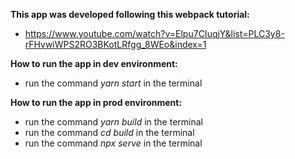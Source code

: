 **This app was developed following this webpack tutorial:**

- https://www.youtube.com/watch?v=Elpu7CIuqjY&list=PLC3y8-rFHvwiWPS2RO3BKotLRfgg_8WEo&index=1

**How to run the app in dev environment:**

- run the command *yarn start* in the terminal

**How to run the app in prod environment:**

- run the command *yarn build* in the terminal
- run the command *cd build* in the terminal
- run the command *npx serve* in the terminal
